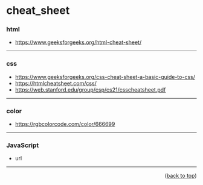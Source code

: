 <a name="topage"></a>

# cheat_sheet

### html

* https://www.geeksforgeeks.org/html-cheat-sheet/

----

### css

* https://www.geeksforgeeks.org/css-cheat-sheet-a-basic-guide-to-css/
* https://htmlcheatsheet.com/css/
* https://web.stanford.edu/group/csp/cs21/csscheatsheet.pdf

----

### color

* https://rgbcolorcode.com/color/666699

----

### JavaScript

* url

----

<p align="right">(<a href="#topage">back to top</a>)</p>
<br/>
<br/>
